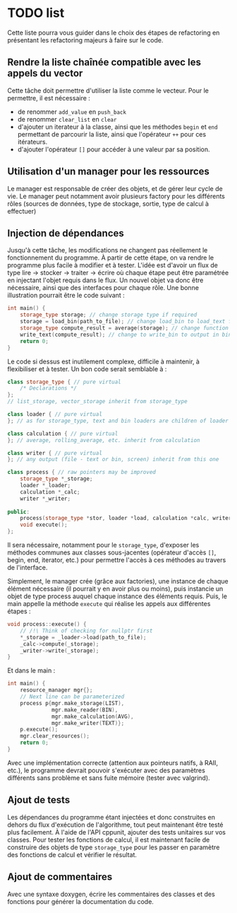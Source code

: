# TODO list

Cette liste pourra vous guider dans le choix des étapes de refactoring en présentant les refactoring majeurs à faire sur le code.

## Rendre la liste chaînée compatible avec les appels du vector

Cette tâche doit permettre d'utiliser la liste comme le vecteur. Pour le permettre, il est nécessaire :
 - de renommer `add_value` en `push_back`
 - de renommer `clear_list` en `clear`
 - d'ajouter un iterateur à la classe, ainsi que les méthodes `begin` et `end` permettant de parcourir la liste, ainsi que l'opérateur `++` pour ces itérateurs.
 - d'ajouter l'opérateur `[]` pour accéder à une valeur par sa position.

## Utilisation d'un manager pour les ressources

Le manager est responsable de créer des objets, et de gérer leur cycle de vie. Le manager peut notamment avoir plusieurs factory pour les différents rôles (sources de données, type de stockage, sortie, type de calcul à effectuer)

## Injection de dépendances

Jusqu'à cette tâche, les modifications ne changent pas réellement le fonctionnement du programme. À partir de cette étape, on va rendre le programme plus facile à modifier et à tester. L'idée est d'avoir un flux de type lire -> stocker -> traiter -> écrire où chaque étape peut être paramétrée en injectant l'objet requis dans le flux. Un nouvel objet va donc être nécessaire, ainsi que des interfaces pour chaque rôle. Une bonne illustration pourrait être le code suivant :

```cpp
int main() {
	storage_type storage; // change storage type if required
	storage = load_bin(path_to_file); // change load_bin to load_text for text source
	storage_type compute_result = average(storage); // change function name to change behaviour
	write_text(compute_result); // change to write_bin to output in bin, to display for screen output
	return 0;
}
```

Le code si dessus est inutilement complexe, difficile à maintenir, à flexibiliser et à tester. Un bon code serait semblable à :

```cpp
class storage_type { // pure virtual
	/* Declarations */
};
// list_storage, vector_storage inherit from storage_type

class loader { // pure virtual
}; // as for storage_type, text and bin loaders are children of loader

class calculation { // pure virtual
}; // average, rolling_average, etc. inherit from calculation

class writer { // pure virtual
}; // any output (file - text or bin, screen) inherit from this one

class process { // raw pointers may be improved
	storage_type *_storage;
	loader *_loader;
	calculation *_calc;
	writer *_writer;
	
public:
	process(storage_type *stor, loader *load, calculation *calc, writer *write);
	void execute();
};
```

Il sera nécessaire, notamment pour le `storage_type`, d'exposer les méthodes communes aux classes sous-jacentes (opérateur d'accès `[]`, begin, end, iterator, etc.) pour permettre l'accès à ces méthodes au travers de l'interface.

Simplement, le manager crée (grâce aux factories), une instance de chaque élément nécessaire (il pourrait y en avoir plus ou moins), puis instancie un objet de type process auquel chaque instance des éléments requis. Puis, le main appelle la méthode `execute` qui réalise les appels aux différentes étapes :

```cpp
void process::execute() {
	// /!\ Think of checking for nullptr first
	*_storage = _loader->load(path_to_file);
	_calc->compute(_storage);
	_writer->write(_storage);
}
```

Et dans le main :

```cpp
int main() {
	resource_manager mgr{};
	// Next line can be parameterized
	process p{mgr.make_storage(LIST),
			  mgr.make_reader(BIN),
			  mgr.make_calculation(AVG),
			  mgr.make_writer(TEXT)};
	p.execute();
	mgr.clear_resources();
	return 0;
}
```

Avec une implémentation correcte (attention aux pointeurs natifs, à RAII, etc.), le programme devrait pouvoir s'exécuter avec des paramètres différents sans problème et sans fuite mémoire (tester avec valgrind).

## Ajout de tests

Les dépendances du programme étant injectées et donc construites en dehors du flux d'exécution de l'algorithme, tout peut maintenant être testé plus facilement. À l'aide de l'API cppunit, ajouter des tests unitaires sur vos classes. Pour tester les fonctions de calcul, il est maintenant facile de construire des objets de type `storage_type` pour les passer en paramètre des fonctions de calcul et vérifier le résultat.

## Ajout de commentaires

Avec une syntaxe doxygen, écrire les commentaires des classes et des fonctions pour générer la documentation du code.
